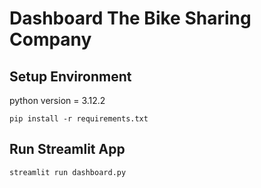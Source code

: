 # Dashboard The Bike Sharing Company

## Setup Environment

python version = 3.12.2

```
pip install -r requirements.txt
```

## Run Streamlit App

```
streamlit run dashboard.py
```
